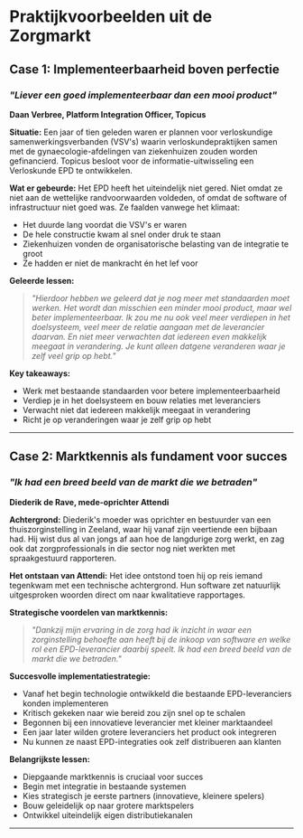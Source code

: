 # Praktijkvoorbeelden uit de Zorgmarkt

## Case 1: Implementeerbaarheid boven perfectie

### *"Liever een goed implementeerbaar dan een mooi product"*
**Daan Verbree, Platform Integration Officer, Topicus**

**Situatie:**
Een jaar of tien geleden waren er plannen voor verloskundige samenwerkingsverbanden (VSV's) waarin verloskundepraktijken samen met de gynaecologie-afdelingen van ziekenhuizen zouden worden gefinancierd. Topicus besloot voor de informatie-uitwisseling een Verloskunde EPD te ontwikkelen.

**Wat er gebeurde:**
Het EPD heeft het uiteindelijk niet gered. Niet omdat ze niet aan de wettelijke randvoorwaarden voldeden, of omdat de software of infrastructuur niet goed was. Ze faalden vanwege het klimaat:
- Het duurde lang voordat die VSV's er waren
- De hele constructie kwam al snel onder druk te staan
- Ziekenhuizen vonden de organisatorische belasting van de integratie te groot
- Ze hadden er niet de mankracht én het lef voor

**Geleerde lessen:**
> *"Hierdoor hebben we geleerd dat je nog meer met standaarden moet werken. Het wordt dan misschien een minder mooi product, maar wel beter implementeerbaar. Ik zou me nu ook veel meer verdiepen in het doelsysteem, veel meer de relatie aangaan met de leverancier daarvan. En niet meer verwachten dat iedereen even makkelijk meegaat in verandering. Je kunt alleen datgene veranderen waar je zelf veel grip op hebt."*

**Key takeaways:**
- Werk met bestaande standaarden voor betere implementeerbaarheid
- Verdiep je in het doelsysteem en bouw relaties met leveranciers
- Verwacht niet dat iedereen makkelijk meegaat in verandering
- Richt je op veranderingen waar je zelf grip op hebt

---

## Case 2: Marktkennis als fundament voor succes

### *"Ik had een breed beeld van de markt die we betraden"*
**Diederik de Rave, mede-oprichter Attendi**

**Achtergrond:**
Diederik's moeder was oprichter en bestuurder van een thuiszorginstelling in Zeeland, waar hij vanaf zijn veertiende een bijbaan had. Hij wist dus al van jongs af aan hoe de langdurige zorg werkt, en zag ook dat zorgprofessionals in die sector nog niet werkten met spraakgestuurd rapporteren.

**Het ontstaan van Attendi:**
Het idee ontstond toen hij op reis iemand tegenkwam met een technische achtergrond. Hun software zet natuurlijk uitgesproken woorden direct om naar kwalitatieve rapportages.

**Strategische voordelen van marktkennis:**
> *"Dankzij mijn ervaring in de zorg had ik inzicht in waar een zorginstelling behoefte aan heeft bij de inkoop van software en welke rol een EPD-leverancier daarbij speelt. Ik had een breed beeld van de markt die we betraden."*

**Succesvolle implementatiestrategie:**
- Vanaf het begin technologie ontwikkeld die bestaande EPD-leveranciers konden implementeren
- Kritisch gekeken naar wie bereid zou zijn snel op te schalen
- Begonnen bij een innovatieve leverancier met kleiner marktaandeel
- Een jaar later wilden grotere leveranciers het product ook integreren
- Nu kunnen ze naast EPD-integraties ook zelf distribueren aan klanten

**Belangrijkste lessen:**
- Diepgaande marktkennis is cruciaal voor succes
- Begin met integratie in bestaande systemen
- Kies strategisch je eerste partners (innovatieve, kleinere spelers)
- Bouw geleidelijk op naar grotere marktspelers
- Ontwikkel uiteindelijk eigen distributiekanalen

---
